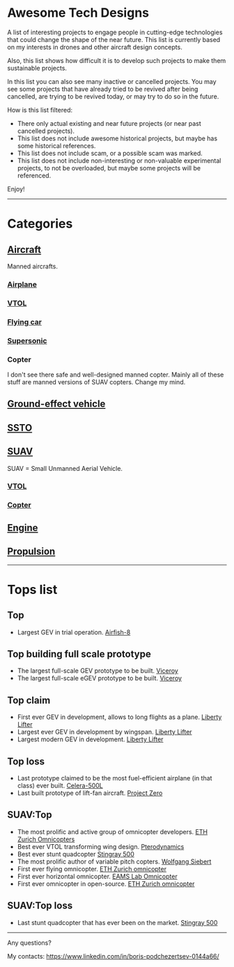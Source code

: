 Awesome Tech Designs
====================

A list of interesting projects to engage people in cutting-edge technologies that could change the shape of the near future.
This list is currently based on my interests in drones and other aircraft design concepts.

Also, this list shows how difficult it is to develop such projects to make them sustainable projects.

In this list you can also see many inactive or cancelled projects.
You may see some projects that have already tried to be revived after being cancelled, are trying to be revived today, or may try to do so in the future.

How is this list filtered:
- There only actual existing and near future projects (or near past cancelled projects).
- This list does not include awesome historical projects, but maybe has some historical references.
- This list does not include scam, or a possible scam was marked.
- This list does not include non-interesting or non-valuable experimental projects, to not be overloaded,
but maybe some projects will be referenced.

Enjoy!

---

# Categories

## [Aircraft](Aircraft.md)

Manned aircrafts.

### [Airplane](Airplane.md)

### [VTOL](VTOL.md)

### [Flying car](FlyingCar.md)

### [Supersonic](Supersonic.md)

### Copter

I don't see there safe and well-designed manned copter. Mainly all of these stuff are manned versions of SUAV copters.
Change my mind.

## [Ground-effect vehicle](GEV.md)

## [SSTO](SSTO.md)

## [SUAV](SUAV.md)

SUAV = Small Unmanned Aerial Vehicle.

### [VTOL](SUAV.VTOL.md)

### [Copter](SUAV.Copter.md)

## [Engine](Engine.md)

## [Propulsion](Propulsion.md)

---

# Tops list

## Top
- Largest GEV in trial operation. [Airfish-8](GEV.md#airfish-8)

## Top building full scale prototype
- The largest full-scale GEV prototype to be built. [Viceroy](GEV.md#viceroy)
- The largest full-scale eGEV prototype to be built. [Viceroy](GEV.md#viceroy)

## Top claim
- First ever GEV in development, allows to long flights as a plane. [Liberty Lifter](GEV.md#liberty-lifter)
- Largest ever GEV in development by wingspan. [Liberty Lifter](GEV.md#liberty-lifter)
- Largest modern GEV in development. [Liberty Lifter](GEV.md#liberty-lifter)

## Top loss
- Last prototype claimed to be the most fuel-efficient airplane (in that class) ever built. [Celera-500L](Airplane#otto-celera-500l)
- Last built prototype of lift-fan aircraft. [Project Zero](VTOL.md#project-zero)

## SUAV:Top
- The most prolific and active group of omnicopter developers. [ETH Zurich Omnicopters](SUAV.Omnicopter.md#eth-zurich-omnicopters)
- Best ever VTOL transforming wing design. [Pterodynamics](SUAV.VTOL.md#pterodynamics)
- Best ever stunt quadcopter [Stingray 500](SUAV.VariablePitchCopter.md#stingray-500)
- The most prolific author of variable pitch copters. [Wolfgang Siebert](SUAV.VariablePitchCopter.md#wolfgang-sieberts-variable-pitch-copters)
- First ever flying omnicopter. [ETH Zurich omnicopter](SUAV.Omnicopter.md#eth-omnicopter-1)
- First ever horizontal omnicopter. [EAMS Lab Omnicopter](SUAV.Omnicopter.md#eth-omnicopter-1)
- First ever omnicopter in open-source. [ETH Zurich omnicopter](SUAV.Omnicopter.md#eams-lab-omnicopter)

## SUAV:Top loss
- Last stunt quadcopter that has ever been on the market. [Stingray 500](SUAV.VariablePitchCopter.md#stingray-500)

---

Any questions?

My contacts: https://www.linkedin.com/in/boris-podchezertsev-0144a66/


